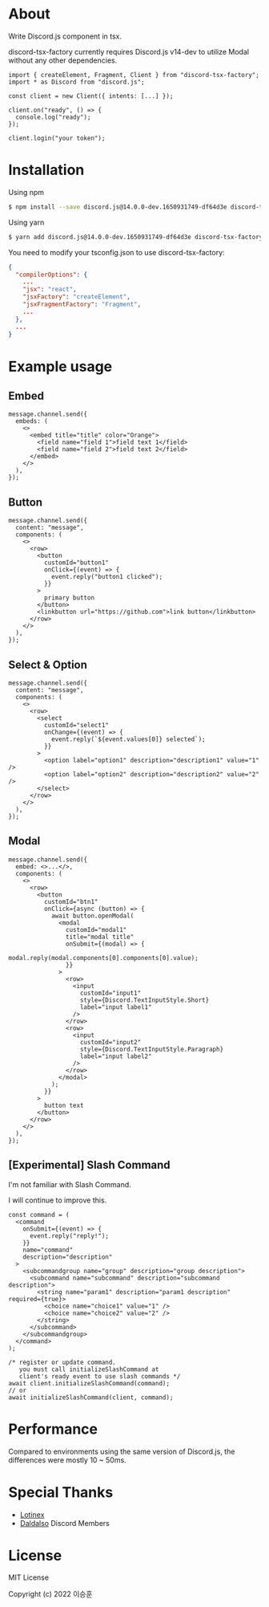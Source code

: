 # About

Write Discord.js component in tsx.

discord-tsx-factory currently requires Discord.js v14-dev to utilize Modal without any other dependencies.

```tsx
import { createElement, Fragment, Client } from "discord-tsx-factory";
import * as Discord from "discord.js";

const client = new Client({ intents: [...] });

client.on("ready", () => {
  console.log("ready");
});

client.login("your token");
```

# Installation

Using npm

```bash
$ npm install --save discord.js@14.0.0-dev.1650931749-df64d3e discord-tsx-factory
```

Using yarn

```bash
$ yarn add discord.js@14.0.0-dev.1650931749-df64d3e discord-tsx-factory
```

You need to modify your tsconfig.json to use discord-tsx-factory:

```json
{
  "compilerOptions": {
    ...
    "jsx": "react",
    "jsxFactory": "createElement",
    "jsxFragmentFactory": "Fragment",
    ...
  },
  ...
}
```

# Example usage

## Embed

```tsx
message.channel.send({
  embeds: (
    <>
      <embed title="title" color="Orange">
        <field name="field 1">field text 1</field>
        <field name="field 2">field text 2</field>
      </embed>
    </>
  ),
});
```

## Button

```tsx
message.channel.send({
  content: "message",
  components: (
    <>
      <row>
        <button
          customId="button1"
          onClick={(event) => {
            event.reply("button1 clicked");
          }}
        >
          primary button
        </button>
        <linkbutton url="https://github.com">link button</linkbutton>
      </row>
    </>
  ),
});
```

## Select & Option

```tsx
message.channel.send({
  content: "message",
  components: (
    <>
      <row>
        <select
          customId="select1"
          onChange={(event) => {
            event.reply(`${event.values[0]} selected`);
          }}
        >
          <option label="option1" description="description1" value="1" />
          <option label="option2" description="description2" value="2" />
        </select>
      </row>
    </>
  ),
});
```

## Modal

```tsx
message.channel.send({
  embed: <>...</>,
  components: (
    <>
      <row>
        <button
          customId="btn1"
          onClick={async (button) => {
            await button.openModal(
              <modal
                customId="modal1"
                title="modal title"
                onSubmit={(modal) => {
                  modal.reply(modal.components[0].components[0].value);
                }}
              >
                <row>
                  <input
                    customId="input1"
                    style={Discord.TextInputStyle.Short}
                    label="input label1"
                  />
                </row>
                <row>
                  <input
                    customId="input2"
                    style={Discord.TextInputStyle.Paragraph}
                    label="input label2"
                  />
                </row>
              </modal>
            );
          }}
        >
          button text
        </button>
      </row>
    </>
  ),
});
```

## [Experimental] Slash Command

I'm not familiar with Slash Command.

I will continue to improve this.

```tsx
const command = (
  <command
    onSubmit={(event) => {
      event.reply("reply!");
    }}
    name="command"
    description="description"
  >
    <subcommandgroup name="group" description="group description">
      <subcommand name="subcommand" description="subcommand description">
        <string name="param1" description="param1 description" required={true}>
          <choice name="choice1" value="1" />
          <choice name="choice2" value="2" />
        </string>
      </subcommand>
    </subcommandgroup>
  </command>
);

/* register or update command.
   you must call initializeSlashCommand at
   client's ready event to use slash commands */
await client.initializeSlashCommand(command);
// or
await initializeSlashCommand(client, command);
```

# Performance

Compared to environments using the same version of Discord.js, the differences were mostly 10 ~ 50ms.

# Special Thanks

- [Lotinex](https://github.com/Lotinex)
- [Daldalso](https://discord.com/invite/F6Epqzyf) Discord Members

# License

MIT License

Copyright (c) 2022 이승훈
